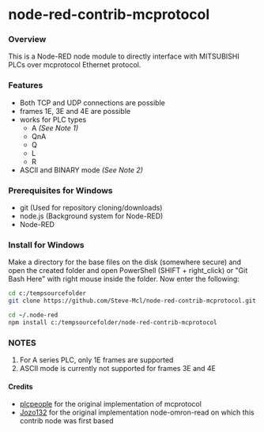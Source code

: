 node-red-contrib-mcprotocol
===========================

### Overview
This is a Node-RED node module to directly interface with MITSUBISHI PLCs over mcprotocol Ethernet protocol. 

### Features
- Both TCP and UDP connections are possible
- frames 1E, 3E and 4E are possible
- works for PLC types
  - A *(See Note 1)*
  - QnA
  - Q
  - L
  - R
- ASCII and BINARY mode *(See Note 2)*

### Prerequisites for Windows

* git	(Used for repository cloning/downloads)
* node.js	(Background system for Node-RED)
* Node-RED

### Install for Windows
Make a directory for the base files on the disk (somewhere secure) and open the created folder and open PowerShell (SHIFT + right_click) or "Git Bash Here" with right mouse inside the folder. Now enter the following:
```sh
cd c:/tempsourcefolder
git clone https://github.com/Steve-Mcl/node-red-contrib-mcprotocol.git

cd ~/.node-red
npm install c:/tempsourcefolder/node-red-contrib-mcprotocol
```

### NOTES
1. For A series PLC, only 1E frames are supported
2. ASCII mode is currently not supported for frames 3E and 4E


#### Credits
* [plcpeople](https://github.com/plcpeople/mcprotocol) for the original implementation of mcprotocol
* [Jozo132](https://github.com/Jozo132/node-omron-read.git) for the original implementation node-omron-read on which this contrib node was first based

